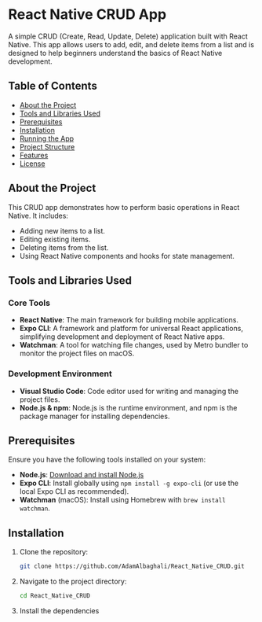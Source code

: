 # React Native CRUD App

A simple CRUD (Create, Read, Update, Delete) application built with React Native. This app allows users to add, edit, and delete items from a list and is designed to help beginners understand the basics of React Native development.

## Table of Contents
- [About the Project](#about-the-project)
- [Tools and Libraries Used](#tools-and-libraries-used)
- [Prerequisites](#prerequisites)
- [Installation](#installation)
- [Running the App](#running-the-app)
- [Project Structure](#project-structure)
- [Features](#features)
- [License](#license)

## About the Project
This CRUD app demonstrates how to perform basic operations in React Native. It includes:
- Adding new items to a list.
- Editing existing items.
- Deleting items from the list.
- Using React Native components and hooks for state management.

## Tools and Libraries Used
### Core Tools
- **React Native**: The main framework for building mobile applications.
- **Expo CLI**: A framework and platform for universal React applications, simplifying development and deployment of React Native apps.
- **Watchman**: A tool for watching file changes, used by Metro bundler to monitor the project files on macOS.

### Development Environment
- **Visual Studio Code**: Code editor used for writing and managing the project files.
- **Node.js & npm**: Node.js is the runtime environment, and npm is the package manager for installing dependencies.

## Prerequisites
Ensure you have the following tools installed on your system:
- **Node.js**: [Download and install Node.js](https://nodejs.org/)
- **Expo CLI**: Install globally using `npm install -g expo-cli` (or use the local Expo CLI as recommended).
- **Watchman** (macOS): Install using Homebrew with `brew install watchman`.

## Installation
1. Clone the repository:
   ```bash
   git clone https://github.com/AdamAlbaghali/React_Native_CRUD.git
2. Navigate to the project directory:
   ```bash
   cd React_Native_CRUD
3. Install the dependencies
   

